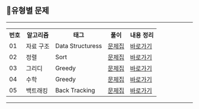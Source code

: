 ## 📖유형별 문제
<hr>
<table>
  <tr>
    <th>번호</th>
    <th>알고리즘</th>
    <th>태그</th>
    <th>풀이</th>
    <th>내용 정리</th>
  </tr>
  <tr>
    <td>01</td>
    <td>자료 구조 </td>
    <td>Data Structuress</td>
    <td><a href="https://github.com/y01044285848/Algorithm/tree/main/%EC%9C%A0%ED%98%95%EB%B3%84%20%EB%B6%84%EB%A5%98/Data%20Structure/linkGuide">문제집</a></td> <!-- list, queue, stack, set, map -->
    <td>
      <a href="https://github.com/y01044285848/Algorithm/tree/main/%EC%9C%A0%ED%98%95%EB%B3%84%20%EB%B6%84%EB%A5%98/Data%20Structure/handbook">바로가기</a>
    </td>
  </tr>
    <tr>
    <td>02</td>
    <td>정렬 </td>
    <td>Sort</td>
    <td><a href="https://github.com/y01044285848/Algorithm/tree/main/%EC%9C%A0%ED%98%95%EB%B3%84%20%EB%B6%84%EB%A5%98/Sort/linkGuide">문제집</a></td>
    <td>
      <a href="https://github.com/y01044285848/Algorithm/tree/main/%EC%9C%A0%ED%98%95%EB%B3%84%20%EB%B6%84%EB%A5%98/Sort/handbook">바로가기</a>
    </td>
  </tr>
      <tr>
    <td>03</td>
    <td>그리디 </td>
    <td>Greedy</td>
    <td><a href="https://github.com/y01044285848/Algorithm/tree/main/%EC%9C%A0%ED%98%95%EB%B3%84%20%EB%B6%84%EB%A5%98/Greedy/linkGuide">문제집</a></td>
    <td>
      <a href="https://github.com/y01044285848/Algorithm/tree/main/%EC%9C%A0%ED%98%95%EB%B3%84%20%EB%B6%84%EB%A5%98/Greedy/handbook">바로가기</a>
    </td>
  </tr>
        <tr>
    <td>04</td>
    <td>수학 </td>
    <td>Greedy</td>
    <td><a href="https://github.com/y01044285848/Algorithm/tree/main/%EC%9C%A0%ED%98%95%EB%B3%84%20%EB%B6%84%EB%A5%98/Math/linkGuide">문제집</a></td>
    <td>
      <a href="https://github.com/y01044285848/Algorithm/tree/main/%EC%9C%A0%ED%98%95%EB%B3%84%20%EB%B6%84%EB%A5%98/Math/handbook">바로가기</a>
    </td>
  </tr>
          <tr>
    <td>05</td>
    <td>백트래킹 </td>
    <td>Back Tracking</td>
    <td><a href="https://github.com/y01044285848/Algorithm/tree/main/%EC%9C%A0%ED%98%95%EB%B3%84%20%EB%B6%84%EB%A5%98/BackTracking/linkGuide">문제집</a></td>
    <td>
      <a href="https://github.com/y01044285848/Algorithm/tree/main/%EC%9C%A0%ED%98%95%EB%B3%84%20%EB%B6%84%EB%A5%98/BackTracking/handbook">바로가기</a>
    </td>
  </tr>
</table>
<hr>
